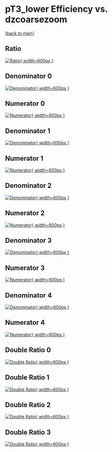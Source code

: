 # pT3_lower Efficiency vs. dzcoarsezoom

[[back to main](./)]



## Ratio

[![Ratio](../mtv/var/pT3_lower_base_11_0_eff_dzcoarsezoom.png){ width=600px }](../mtv/var/pT3_lower_base_11_0_eff_dzcoarsezoom.pdf)

## Denominator 0

[![Denominator](../mtv/den/pT3_lower_base_11_0_eff_dzcoarsezoom_den0.png){ width=600px }](../mtv/den/pT3_lower_base_11_0_eff_dzcoarsezoom_den0.pdf)

## Numerator 0

[![Numerator](../mtv/num/pT3_lower_base_11_0_eff_dzcoarsezoom_num0.png){ width=600px }](../mtv/num/pT3_lower_base_11_0_eff_dzcoarsezoom_num0.pdf)

## Denominator 1

[![Denominator](../mtv/den/pT3_lower_base_11_0_eff_dzcoarsezoom_den1.png){ width=600px }](../mtv/den/pT3_lower_base_11_0_eff_dzcoarsezoom_den1.pdf)

## Numerator 1

[![Numerator](../mtv/num/pT3_lower_base_11_0_eff_dzcoarsezoom_num1.png){ width=600px }](../mtv/num/pT3_lower_base_11_0_eff_dzcoarsezoom_num1.pdf)

## Denominator 2

[![Denominator](../mtv/den/pT3_lower_base_11_0_eff_dzcoarsezoom_den2.png){ width=600px }](../mtv/den/pT3_lower_base_11_0_eff_dzcoarsezoom_den2.pdf)

## Numerator 2

[![Numerator](../mtv/num/pT3_lower_base_11_0_eff_dzcoarsezoom_num2.png){ width=600px }](../mtv/num/pT3_lower_base_11_0_eff_dzcoarsezoom_num2.pdf)

## Denominator 3

[![Denominator](../mtv/den/pT3_lower_base_11_0_eff_dzcoarsezoom_den3.png){ width=600px }](../mtv/den/pT3_lower_base_11_0_eff_dzcoarsezoom_den3.pdf)

## Numerator 3

[![Numerator](../mtv/num/pT3_lower_base_11_0_eff_dzcoarsezoom_num3.png){ width=600px }](../mtv/num/pT3_lower_base_11_0_eff_dzcoarsezoom_num3.pdf)

## Denominator 4

[![Denominator](../mtv/den/pT3_lower_base_11_0_eff_dzcoarsezoom_den4.png){ width=600px }](../mtv/den/pT3_lower_base_11_0_eff_dzcoarsezoom_den4.pdf)

## Numerator 4

[![Numerator](../mtv/num/pT3_lower_base_11_0_eff_dzcoarsezoom_num4.png){ width=600px }](../mtv/num/pT3_lower_base_11_0_eff_dzcoarsezoom_num4.pdf)

## Double Ratio 0

[![Double Ratio](../mtv/ratio/pT3_lower_base_11_0_eff_dzcoarsezoom_ratio0.png){ width=600px }](../mtv/ratio/pT3_lower_base_11_0_eff_dzcoarsezoom_ratio0.pdf)

## Double Ratio 1

[![Double Ratio](../mtv/ratio/pT3_lower_base_11_0_eff_dzcoarsezoom_ratio1.png){ width=600px }](../mtv/ratio/pT3_lower_base_11_0_eff_dzcoarsezoom_ratio1.pdf)

## Double Ratio 2

[![Double Ratio](../mtv/ratio/pT3_lower_base_11_0_eff_dzcoarsezoom_ratio2.png){ width=600px }](../mtv/ratio/pT3_lower_base_11_0_eff_dzcoarsezoom_ratio2.pdf)

## Double Ratio 3

[![Double Ratio](../mtv/ratio/pT3_lower_base_11_0_eff_dzcoarsezoom_ratio3.png){ width=600px }](../mtv/ratio/pT3_lower_base_11_0_eff_dzcoarsezoom_ratio3.pdf)


